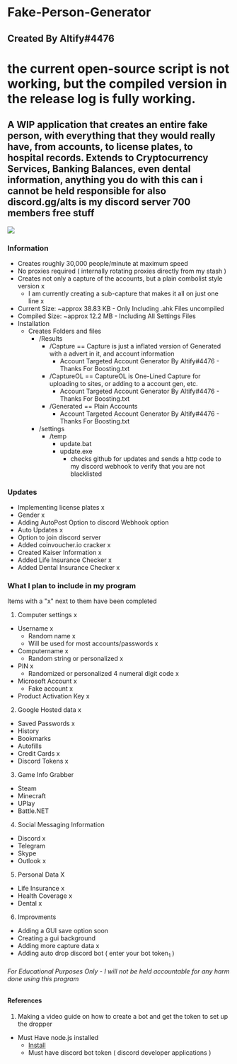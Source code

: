 # Fake-Person-Generator

## Created By Altify#4476

# the current open-source script is not working, but the compiled version in the release log is fully working.

## A WIP application that creates an entire fake person, with everything that they would really have, from accounts, to license plates, to hospital records. Extends to Cryptocurrency Services, Banking Balances, even dental information, anything you do with this can i cannot be held responsible for also discord.gg/alts is my discord server 700 members free stuff

<img src='https://altify-developing-001.netlify.app/img/fpc.gif'>

### Information
- Creates roughly 30,000 people/minute at maximum speed
- No proxies required ( internally rotating proxies directly from my stash )
- Creates not only a capture of the accounts, but a plain combolist style version x
  - I am currently creating a sub-capture that makes it all on just one line x
- Current Size: ~approx 38.83 KB - Only Including .ahk Files uncompiled
- Compiled Size: ~approx 12.2 MB - Including All Settings Files
- Installation
  - Creates Folders and files
    - /Results
      - /Capture == Capture is just a inflated version of Generated with a advert in it, and account information
        - Account Targeted Account Generator By Altify#4476 - Thanks For Boosting.txt
      - /CaptureOL == CaptureOL is One-Lined Capture for uploading to sites, or adding to a account gen, etc.
        - Account Targeted Account Generator By Altify#4476 - Thanks For Boosting.txt
      - /Generated == Plain Accounts
        - Account Targeted Account Generator By Altify#4476 - Thanks For Boosting.txt
    - /settings
      - /temp
        - update.bat
        - update.exe
          * checks github for updates and sends a http code to my discord webhook to verify that you are not blacklisted

### Updates
- Implementing license plates x
- Gender x
- Adding AutoPost Option to discord Webhook option
- Auto Updates x
- Option to join discord server
- Added coinvoucher.io cracker x
- Created Kaiser Information x
- Added Life Insurance Checker x
- Added Dental Insurance Checker x

### What I plan to include in my program
Items with a "x" next to them have been completed
1. Computer settings x
  - Username x
    - Random name x
    - Will be used for most accounts/passwords x
  - Computername x
    - Random string or personalized x
  - PIN x
    - Randomized or personalized 4 numeral digit code x
  - Microsoft Account x
    - Fake account x
  - Product Activation Key x
2. Google Hosted data x
  - Saved Passwords x
  - History
  - Bookmarks
  - Autofills
  - Credit Cards x
  - Discord Tokens x
3. Game Info Grabber
  - Steam
  - Minecraft
  - UPlay
  - Battle.NET
4. Social Messaging Information
  - Discord x
  - Telegram
  - Skype
  - Outlook x
5. Personal Data X
  - Life Insurance x
  - Health Coverage x
  - Dental x
6. Improvments
  - Adding a GUI save option soon
  - Creating a gui background
  - Adding more capture data x
  - Adding auto drop discord bot ( enter your bot token<sub>1</sub> )
###### For Educational Purposes Only - I will not be held accountable for any harm done using this program
#### References
1. Making a video guide on how to create a bot and get the token to set up the dropper
  - Must Have node.js installed
    - [Install](https://nodejs.org/en/)
    - Must have discord bot token ( discord developer applications )
